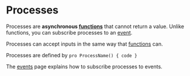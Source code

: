 # Processes
Processes are **asynchronous [functions](https://github.com/trashoflevillage/Gemspark/blob/main/Documentation/Functions.md)** that cannot return a value.
Unlike functions, you can subscribe processes to an [event](https://github.com/trashoflevillage/Gemspark/blob/main/Documentation/Events.md). 

Processes can accept inputs in the same way that [functions](https://github.com/trashoflevillage/Gemspark/blob/main/Documentation/Functions.md) can.

Processes are defined by
```pro ProcessName() { code }```

The [events](https://github.com/trashoflevillage/Gemspark/blob/main/Documentation/Events.md) page explains how to subscribe processes to events.
